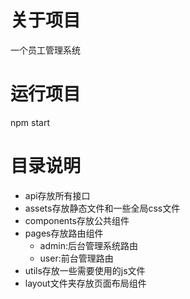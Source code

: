 # 关于项目
一个员工管理系统
# 运行项目
npm start
# 目录说明
- api存放所有接口
- assets存放静态文件和一些全局css文件
- components存放公共组件
- pages存放路由组件
    - admin:后台管理系统路由
    - user:前台管理路由
- utils存放一些需要使用的js文件
- layout文件夹存放页面布局组件
